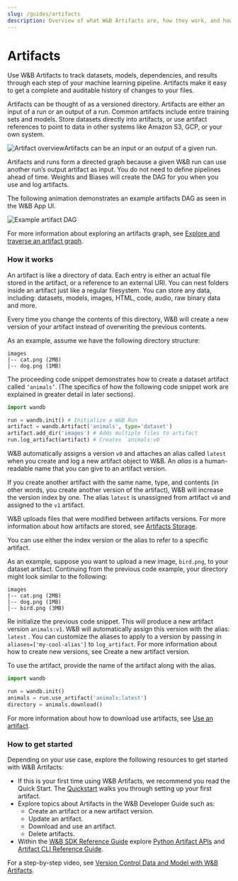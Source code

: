 ```yaml
---
slug: /guides/artifacts
description: Overview of what W&B Artifacts are, how they work, and how to get started using W&B Artifacts.
---
```


# Artifacts

Use W&B Artifacts to track datasets, models, dependencies, and results through each step of your machine learning pipeline. Artifacts make it easy to get a complete and auditable history of changes to your files.

Artifacts can be thought of as a versioned directory. Artifacts are either an input of a run or an output of a run. Common artifacts include entire training sets and models. Store datasets directly into artifacts, or use artifact references to point to data in other systems like Amazon S3, GCP, or your own system.

![Artifact overview](/images/artifacts/artifacts_overview.png)Artifacts can be an input or an output of a given run.

Artifacts and runs form a directed graph because a given W&B run can use another run’s output artifact as input. You do not need to define pipelines ahead of time. Weights and Biases will create the DAG for you when you use and log artifacts.

The following animation demonstrates an example artifacts DAG as seen in the W&B App UI.

![Example artifact DAG](/images/artifacts/dag_view_of_artifacts.png)

For more information about exploring an artifacts graph, see [Explore and traverse an artifact graph](explore-and-traverse-an-artifact-graph.md).

### How it works

An artifact is like a directory of data. Each entry is either an actual file stored in the artifact, or a reference to an external URI. You can nest folders inside an artifact just like a regular filesystem. You can store any data, including: datasets, models, images, HTML, code, audio, raw binary data and more.

Every time you change the contents of this directory, W&B will create a new version of your artifact instead of overwriting the previous contents.

As an example, assume we have the following directory structure:

```
images
|-- cat.png (2MB)
|-- dog.png (1MB)
```

The proceeding code snippet demonstrates how to create a dataset artifact called `‘animals’`. (The specifics of how the following code snippet work are explained in greater detail in later sections).

```python
import wandb

run = wandb.init() # Initialize a W&B Run
artifact = wandb.Artifact('animals', type='dataset')
artifact.add_dir('images') # Adds multiple files to artifact
run.log_artifact(artifact) # Creates `animals:v0`
```

W&B automatically assigns a version `v0` and attaches an alias called `latest` when you create and log a new artifact object to W&B. An _alias_ is a human-readable name that you can give to an artifact version.

If you create another artifact with the same name, type, and contents (in other words, you create another version of the artifact), W&B will increase the version index by one. The alias `latest` is unassigned from artifact `v0` and assigned to the `v1` artifact.

W&B uploads files that were modified between artifacts versions. For more information about how artifacts are stored, see [Artifacts Storage](storage.md).

You can use either the index version or the alias to refer to a specific artifact.

As an example, suppose you want to upload a new image, `bird.png`, to your dataset artifact. Continuing from the previous code example, your directory might look similar to the following:

```
images
|-- cat.png (2MB)
|-- dog.png (1MB)
|-- bird.png (3MB)
```

Re initialize the previous code snippet. This will produce a new artifact version `animals:v1`. W&B will automatically assign this version with the alias: `latest` . You can customize the aliases to apply to a version by passing in `aliases=['my-cool-alias']` to `log_artifact`. For more information about how to create new versions, see Create a new artifact version.

To use the artifact, provide the name of the artifact along with the alias.

```python
import wandb

run = wandb.init()
animals = run.use_artifact('animals:latest')
directory = animals.download()
```

For more information about how to download use artifacts, see [Use an artifact](download-and-use-an-artifact.md).

### How to get started

Depending on your use case, explore the following resources to get started with W&B Artifacts:

* If this is your first time using W&B Artifacts, we recommend you read the Quick Start. The [Quickstart](./quickstart.md) walks you through setting up your first artifact.
* Explore topics about Artifacts in the W&B Developer Guide such as:
  * Create an artifact or a new artifact version.
  * Update an artifact.
  * Download and use an artifact.
  * Delete artifacts.
* Within the [W&B SDK Reference Guide](https://docs.wandb.ai/ref) explore [Python Artifact APIs](../../ref/python/artifact.md) and [Artifact CLI Reference Guide](../../ref/cli/wandb-artifact/README.md).

For a step-by-step video, see [Version Control Data and Model with W&B Artifacts](https://www.youtube.com/watch?v=Hd94gatGMic\&ab\_channel=Weights%26Biases).


<!-- {% embed url="https://www.youtube.com/watch?v=Hd94gatGMic" %} -->

